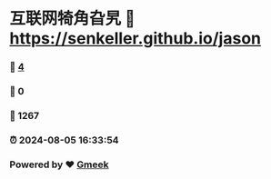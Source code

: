 # 互联网犄角旮旯 :link: https://senkeller.github.io/jason 
### :page_facing_up: [4](https://senkeller.github.io/jason/tag.html) 
### :speech_balloon: 0 
### :hibiscus: 1267 
### :alarm_clock: 2024-08-05 16:33:54 
### Powered by :heart: [Gmeek](https://github.com/Meekdai/Gmeek)
